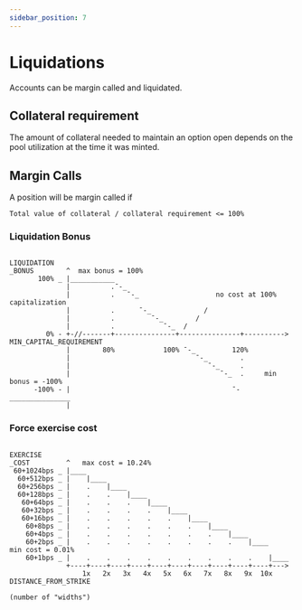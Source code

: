 ```yaml
---
sidebar_position: 7
---
```


# Liquidations
Accounts can be margin called and liquidated.


## Collateral requirement
The amount of collateral needed to maintain an option open depends on the pool utilization at the time it was minted.


## Margin Calls
A position will be margin called if

    Total value of collateral / collateral requirement <= 100%

### Liquidation Bonus

```solidity

LIQUIDATION
_BONUS        ^  max bonus = 100%
       100% _ |___________
              |          .¯-_
              |          .   ¯-_                   no cost at 100% capitalization
              |          .      ¯-_             /
              |          .         ¯-_        /
              |          .            ¯-_  /
         0% - +-//-------+---------------+---------------+---------->    MIN_CAPITAL_REQUIREMENT
              |        80%            100% ¯-_         120%
              |                               ¯-_        .
              |                                  ¯-_     .
              |                                     ¯-_  .     min bonus = -100%
      -100% - |                                        ¯-_______________
              |
```

### Force exercise cost

```solidity

EXERCISE
_COST         ^   max cost = 10.24%
 60+1024bps _ |____
  60+512bps _ |    |____
  60+256bps _ |    .    |____
  60+128bps _ |    .    .    |____
   60+64bps _ |    .    .    .    |____
   60+32bps _ |    .    .    .    .    |____
   60+16bps _ |    .    .    .    .    .    |____
    60+8bps _ |    .    .    .    .    .    .    |____
    60+4bps _ |    .    .    .    .    .    .    .    |____
    60+2bps _ |    .    .    .    .    .    .    .    .    |____    min cost = 0.01%
    60+1bps _ |    .    .    .    .    .    .    .    .    .    |____
              +----+----+----+----+----+----+----+----+----+----+--->
                  1x   2x   3x   4x   5x   6x   7x   8x   9x  10x    DISTANCE_FROM_STRIKE
                                                                      (number of "widths")

```


